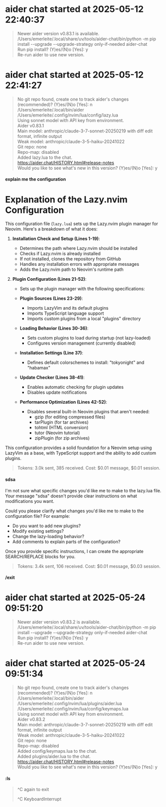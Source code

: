 
# aider chat started at 2025-05-12 22:40:37

> Newer aider version v0.83.1 is available.  
> /Users/emerleite/.local/share/uv/tools/aider-chat/bin/python -m pip install --upgrade --upgrade-strategy only-if-needed aider-chat  
> Run pip install? (Y)es/(N)o [Yes]: y  
> Re-run aider to use new version.  

# aider chat started at 2025-05-12 22:41:27

> No git repo found, create one to track aider's changes (recommended)? (Y)es/(N)o [Yes]: n  
> /Users/emerleite/.local/bin/aider /Users/emerleite/.config/nvim/lua/config/lazy.lua  
> Using sonnet model with API key from environment.  
> Aider v0.83.1  
> Main model: anthropic/claude-3-7-sonnet-20250219 with diff edit format, infinite output  
> Weak model: anthropic/claude-3-5-haiku-20241022  
> Git repo: none  
> Repo-map: disabled  
> Added lazy.lua to the chat.  
> https://aider.chat/HISTORY.html#release-notes  
> Would you like to see what's new in this version? (Y)es/(N)o [Yes]: y  

#### explain me the configuration  

# Explanation of the Lazy.nvim Configuration

This configuration file (`lazy.lua`) sets up the Lazy.nvim plugin manager for Neovim. Here's a breakdown of what it does:

1. **Installation Check and Setup (Lines 1-19)**:
   - Determines the path where Lazy.nvim should be installed
   - Checks if Lazy.nvim is already installed
   - If not installed, clones the repository from GitHub
   - Handles any installation errors with appropriate messages
   - Adds the Lazy.nvim path to Neovim's runtime path

2. **Plugin Configuration (Lines 21-52)**:
   - Sets up the plugin manager with the following specifications:
   
   - **Plugin Sources (Lines 23-29)**:
     - Imports LazyVim and its default plugins
     - Imports TypeScript language support
     - Imports custom plugins from a local "plugins" directory

   - **Loading Behavior (Lines 30-36)**:
     - Sets custom plugins to load during startup (not lazy-loaded)
     - Configures version management (currently disabled)

   - **Installation Settings (Line 37)**:
     - Defines default colorschemes to install: "tokyonight" and "habamax"

   - **Update Checker (Lines 38-41)**:
     - Enables automatic checking for plugin updates
     - Disables update notifications

   - **Performance Optimization (Lines 42-52)**:
     - Disables several built-in Neovim plugins that aren't needed:
       - gzip (for editing compressed files)
       - tarPlugin (for tar archives)
       - tohtml (HTML conversion)
       - tutor (Neovim tutorial)
       - zipPlugin (for zip archives)

This configuration provides a solid foundation for a Neovim setup using LazyVim as a base, with TypeScript support and the ability to add custom plugins.

> Tokens: 3.0k sent, 385 received. Cost: $0.01 message, $0.01 session.  

#### sdsa  

I'm not sure what specific changes you'd like me to make to the lazy.lua file. Your message "sdsa" doesn't provide clear instructions on what modifications you want.

Could you please clarify what changes you'd like me to make to the configuration file? For example:
- Do you want to add new plugins?
- Modify existing settings?
- Change the lazy-loading behavior?
- Add comments to explain parts of the configuration?

Once you provide specific instructions, I can create the appropriate SEARCH/REPLACE blocks for you.

> Tokens: 3.4k sent, 106 received. Cost: $0.01 message, $0.03 session.  

#### <blank>  

#### <blank>  

#### <blank>  

#### <blank>  

#### <blank>  

#### /exit  

# aider chat started at 2025-05-24 09:51:20

> Newer aider version v0.83.2 is available.  
> /Users/emerleite/.local/share/uv/tools/aider-chat/bin/python -m pip install --upgrade --upgrade-strategy only-if-needed aider-chat  
> Run pip install? (Y)es/(N)o [Yes]: y  
> Re-run aider to use new version.  

# aider chat started at 2025-05-24 09:51:34

> No git repo found, create one to track aider's changes (recommended)? (Y)es/(N)o [Yes]: n  
> /Users/emerleite/.local/bin/aider /Users/emerleite/.config/nvim/lua/plugins/aider.lua /Users/emerleite/.config/nvim/lua/config/keymaps.lua  
> Using sonnet model with API key from environment.  
> Aider v0.83.2  
> Main model: anthropic/claude-3-7-sonnet-20250219 with diff edit format, infinite output  
> Weak model: anthropic/claude-3-5-haiku-20241022  
> Git repo: none  
> Repo-map: disabled  
> Added config/keymaps.lua to the chat.  
> Added plugins/aider.lua to the chat.  
> https://aider.chat/HISTORY.html#release-notes  
> Would you like to see what's new in this version? (Y)es/(N)o [Yes]: y  

#### :ls  
>  
>  
> ^C again to exit  
>  
>  
> ^C KeyboardInterrupt  
